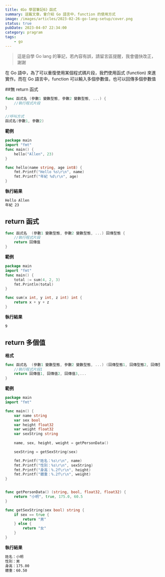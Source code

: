 ```yaml
---
title: 《Go 學習筆記6》函式
summary: 這篇文章，會介紹 Go 語言中，function 的使用方式
image: /images/articles/2023-02-26-go-lang-setup/cover.png
status: true
pubDate: 2023-04-07 22:34:00
category: pragram
tags:
    - go
---
```


>這是自學 Go lang 的筆記，若內容有誤，請留言區提醒，我會儘快改正，謝謝

在 Go 語中，為了可以重復使用某個程式碼片段，我們使用函式 (function) 來進實作。而在 Go 語言中，function 可以輸入多個參數值，也可以回傳多個參數值

##無 return 函式

```go
func 函式名 (參數1 變數型態, 參數2 變數型態, ...) {
	//執行程式片段
}

//呼叫方式
函式名(參數1, 參數2)
```

**範例**

```go
package main
import "fmt"
func main() {
    hello("Allen", 23)
}

func hello(name string, age int8) {
    fmt.Printf("Hello %s\r\n", name)
    fmt.Printf("年紀 %d\r\n", age)
}
```

**執行結果**

```bash
Hello Allen
年紀 23
```

## return 函式

```go
func 函式名  (參數1 變數型態, 參數2 變數型態, ...) 回傳型態 {
	//執行程式片段
	return 回傳值
}
```

**範例**

```go
package main
import "fmt"
func main() {
	total := sum(4, 2, 3)
	fmt.Println(total)
}

func sum(x int, y int, z int) int {
	return x + y + z
}

```

**執行結果**

```bash
9
``` 

## return 多個值

**格式**

```go
func 函式名  (參數1 變數型態, 參數2 變數型態, ...) (回傳型態1, 回傳型態2, 回傳型態3,...) {
	//執行程式片段1
	return 回傳值1, 回傳值2, 回傳值3,...
}
```

**範例**

```go
package main
import "fmt"

func main() {
	var name string
	var sex bool
	var height float32
	var weight float32
	var sexString string
	
	name, sex, height, weight = getPersonData()

	sexString = getSexString(sex)

	fmt.Printf("姓名：%s\r\n", name)
	fmt.Printf("性別：%s\r\n", sexString)
	fmt.Printf("身高：%.2f\r\n", height)
	fmt.Printf("體重：%.2f\r\n", weight)
}


func getPersonData() (string, bool, float32, float32) {
	return "小明", true, 175.0, 60.5
}

func getSexString(sex bool) string {
	if sex == true {
		return "男"
	} else {
		return "女"
    }
}
```

**執行結果**

```bash
姓名：小明
性別：男
身高：175.00
體重：60.50
```
